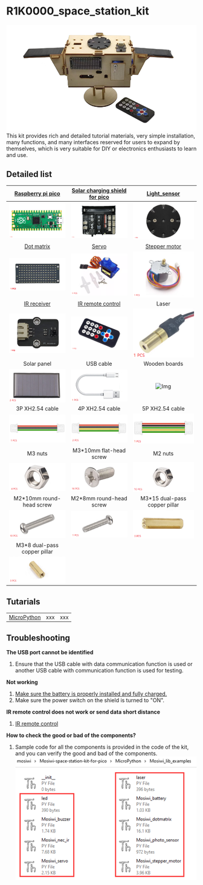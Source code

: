 # R1K0000_space_station_kit
![Img](../../_static/raspberry/R1K0000_space_station_kit/25img.png)    
This kit provides rich and detailed tutorial materials, very simple installation, many functions, and many interfaces reserved for users to expand by themselves, which is very suitable for DIY or electronics enthusiasts to learn and use.     

## Detailed list
| [Raspberry pi pico](../../raspberry/R1D0001_raspberry_pico/R1D0001_raspberry_pico.md) | [Solar charging shield for pico](../../raspberry/R1E0000_solar_charging_shield_for_pico/R1E0000_solar_charging_shield_for_pico.md)  | [Light_sensor](../../common_product/C1S0000_light_sensor/C1S0000_light_sensor.md) |     
| :--: | :--: | :--: |
| ![Img](../../_static/raspberry/R1K0000_space_station_kit/20img.png) | ![Img](../../_static/raspberry/R1K0000_space_station_kit/21img.png) | ![Img](../../_static/raspberry/R1K0000_space_station_kit/23img.png) |  
| [Dot matrix](../../common_product/C1M0000_8x16dot_matrix/C1M0000_8x16dot_matrix.md) | [Servo](../../outsourcing/sg90_servo/sg90_servo.md) | [Stepper motor](../../outsourcing/28byj-48/28byj-48.md) |  
| ![Img](../../_static/raspberry/R1K0000_space_station_kit/22img.png) | ![Img](../../_static/raspberry/R1K0000_space_station_kit/19img.png) | ![Img](../../_static/raspberry/R1K0000_space_station_kit/18img.png) |  
| [IR receiver](../../common_product/C1S0001_ir_receiver/C1S0001_ir_receiver.md) | [IR remote control](../../outsourcing/nec_ir_remote_control/nec_ir_remote_control.md) | Laser |              
| ![Img](../../_static/raspberry/R1K0000_space_station_kit/24img.png) | ![Img](../../_static/raspberry/R1K0000_space_station_kit/15img.png) | ![Img](../../_static/raspberry/R1K0000_space_station_kit/5img.png) |    
| Solar panel | USB cable | Wooden boards |  
| ![Img](../../_static/raspberry/R1K0000_space_station_kit/3img.png) | ![Img](../../_static/raspberry/R1K0000_space_station_kit/6img.png) | ![Img](../../_static/raspberry/R1K0000_space_station_kit/0img.png) |  
| 3P XH2.54 cable | 4P XH2.54 cable | 5P XH2.54 cable |      
| ![Img](../../_static/raspberry/R1K0000_space_station_kit/7img.png) | ![Img](../../_static/raspberry/R1K0000_space_station_kit/8img.png) | ![Img](../../_static/raspberry/R1K0000_space_station_kit/9img.png) |     
| M3 nuts | M3\*10mm flat-head screw | M2 nuts |     
| ![Img](../../_static/raspberry/R1K0000_space_station_kit/10img.png) | ![Img](../../_static/raspberry/R1K0000_space_station_kit/11img.png) | ![Img](../../_static/raspberry/R1K0000_space_station_kit/13img.png) |    
| M2\*10mm round-head screw | M2\*8mm round-head screw | M3\*15 dual-pass copper pillar |    
| ![Img](../../_static/raspberry/R1K0000_space_station_kit/12img.png) | ![Img](../../_static/raspberry/R1K0000_space_station_kit/14img.png) | ![Img](../../_static/raspberry/R1K0000_space_station_kit/16img.png) |      
| M3\*8 dual-pass copper pillar |  |  |   
| ![Img](../../_static/raspberry/R1K0000_space_station_kit/17img.png) |  |  |   

## Tutarials    
|  |  |  |
| :--: | :--: | :--: |
| [MicroPython](./microPython_tutorial/microPython_tutorial.md) | xxx | xxx |

## Troubleshooting
**The USB port cannot be identified**    
1. Ensure that the USB cable with data communication function is used or another USB cable with communication function is used for testing.    

**Not working**   
1. [Make sure the battery is properly installed and fully charged.](../R1E0000_solar_charging_shield_for_pico/R1E0000_solar_charging_shield_for_pico.md)   
2. Make sure the power switch on the shield is turned to "ON".       

**IR remote control does not work or send data short distance**    
1. [IR remote control](../../outsourcing/nec_ir_remote_control/nec_ir_remote_control.md#3.-notes)

**How to check the good or bad of the components?**   
1. Sample code for all the components is provided in the code of the kit, and you can verify the good and bad of the components.     
![Img](../../_static/raspberry/R1K0000_space_station_kit/1img.png)

